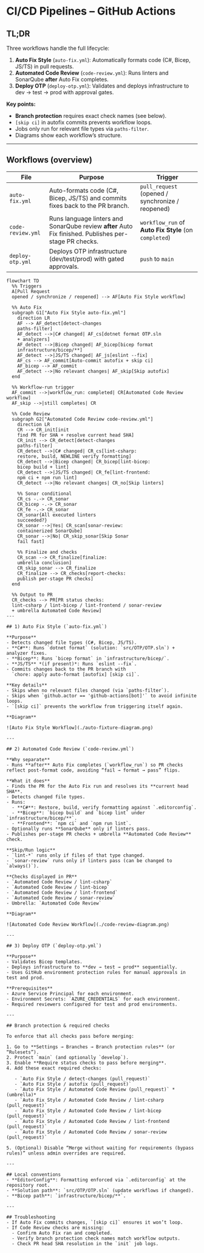 # CI/CD Pipelines – GitHub Actions

## TL;DR
Three workflows handle the full lifecycle:
1. **Auto Fix Style** (`auto-fix.yml`): Automatically formats code (C#, Bicep, JS/TS) in pull requests.
2. **Automated Code Review** (`code-review.yml`): Runs linters and SonarQube **after** Auto Fix completes.
3. **Deploy OTP** (`deploy-otp.yml`): Validates and deploys infrastructure to dev → test → prod with approval gates.

**Key points:**
- **Branch protection** requires exact check names (see below).
- `[skip ci]` in autofix commits prevents workflow loops.
- Jobs only run for relevant file types via `paths-filter`.
- Diagrams show each workflow’s structure.

---

## Workflows (overview)

| File | Purpose | Trigger |
| --- | --- | --- |
| `auto-fix.yml` | Auto-formats code (C#, Bicep, JS/TS) and commits fixes back to the PR branch. | `pull_request` (opened / synchronize / reopened) |
| `code-review.yml` | Runs language linters and SonarQube review **after** Auto Fix finished. Publishes per-stage PR checks. | `workflow_run` of **Auto Fix Style** (on `completed`) |
| `deploy-otp.yml` | Deploys OTP infrastructure (dev/test/prod) with gated approvals. | `push` to `main` |

```mermaid
flowchart TD
  %% Triggers
  A[Pull Request
  opened / synchronize / reopened] --> AF[Auto Fix Style workflow]

  %% Auto Fix
  subgraph G1["Auto Fix Style auto-fix.yml"]
    direction LR
    AF --> AF_detect[detect-changes
    paths-filter]
    AF_detect -->|C# changed| AF_cs[dotnet format OTP.sln
    + analyzers]
    AF_detect -->|Bicep changed| AF_bicep[bicep format
    infrastructure/bicep/**]
    AF_detect -->|JS/TS changed| AF_js[eslint --fix] 
    AF_cs --> AF_commit[Auto-commit autofix + skip ci]
    AF_bicep --> AF_commit
    AF_detect -->|No relevant changes| AF_skip[Skip autofix]
  end

  %% Workflow-run trigger
  AF_commit -->|workflow_run: completed| CR[Automated Code Review workflow]
  AF_skip -->|still completes| CR

  %% Code Review
  subgraph G2["Automated Code Review code-review.yml"]
    direction LR
    CR --> CR_init[init
    find PR for SHA + resolve current head SHA]
    CR_init --> CR_detect[detect-changes
    paths-filter]
    CR_detect -->|C# changed| CR_cs[lint-csharp:
    restore, build, NEWLINE verify formatting]
    CR_detect -->|Bicep changed| CR_bicep[lint-bicep:
    bicep build + lint]
    CR_detect -->|JS/TS changed| CR_fe[lint-frontend:
    npm ci + npm run lint]
    CR_detect -->|No relevant changes| CR_no[Skip linters]

    %% Sonar conditional
    CR_cs -.-> CR_sonar
    CR_bicep -.-> CR_sonar
    CR_fe -.-> CR_sonar
    CR_sonar{All executed linters
    succeeded?}
    CR_sonar -->|Yes| CR_scan[sonar-review:
    containerized SonarQube]
    CR_sonar -->|No| CR_skip_sonar[Skip Sonar
    fail fast]

    %% Finalize and checks
    CR_scan --> CR_finalize[finalize:
    umbrella conclusion]
    CR_skip_sonar --> CR_finalize
    CR_finalize --> CR_checks[report-checks:
    publish per-stage PR checks]
  end

  %% Output to PR
  CR_checks --> PR[PR status checks:
  lint-csharp / lint-bicep / lint-frontend / sonar-review
  + umbrella Automated Code Review]
---

## 1) Auto Fix Style (`auto-fix.yml`)

**Purpose**
- Detects changed file types (C#, Bicep, JS/TS).
- **C#**: Runs `dotnet format` (solution: `src/OTP/OTP.sln`) + analyzer fixes.
- **Bicep**: Runs `bicep format` in `infrastructure/bicep/`.
- **JS/TS** *(if present)*: Runs `eslint --fix`.
- Commits changes back to the PR branch with  
  `chore: apply auto-format [autofix] [skip ci]`.

**Key details**
- Skips when no relevant files changed (via `paths-filter`).
- Skips when `github.actor == 'github-actions[bot]'` to avoid infinite loops.
- `[skip ci]` prevents the workflow from triggering itself again.

**Diagram**

![Auto Fix Style Workflow](./auto-fixture-diagram.png)

---

## 2) Automated Code Review (`code-review.yml`)

**Why separate**
- Runs **after** Auto Fix completes (`workflow_run`) so PR checks reflect post-format code, avoiding “fail → format → pass” flips.

**What it does**
- Finds the PR for the Auto Fix run and resolves its **current head SHA**.
- Detects changed file types.
- Runs:
  - **C#**: Restore, build, verify formatting against `.editorconfig`.
  - **Bicep**: `bicep build` and `bicep lint` under `infrastructure/bicep/**`.
  - **Frontend**: `npm ci` and `npm run lint`.
- Optionally runs **SonarQube** only if linters pass.
- Publishes per-stage PR checks + umbrella **Automated Code Review** check.

**Skip/Run logic**
- `lint-*` runs only if files of that type changed.
- `sonar-review` runs only if linters pass (can be changed to `always()`).

**Checks displayed in PR**
- `Automated Code Review / lint-csharp`
- `Automated Code Review / lint-bicep`
- `Automated Code Review / lint-frontend`
- `Automated Code Review / sonar-review`
- Umbrella: `Automated Code Review`

**Diagram**

![Automated Code Review Workflow](./code-review-diagram.png)

---

## 3) Deploy OTP (`deploy-otp.yml`)

**Purpose**
- Validates Bicep templates.
- Deploys infrastructure to **dev → test → prod** sequentially.
- Uses GitHub environment protection rules for manual approvals in test and prod.

**Prerequisites**
- Azure Service Principal for each environment.
- Environment Secrets: `AZURE_CREDENTIALS` for each environment.
- Required reviewers configured for test and prod environments.

---

## Branch protection & required checks

To enforce that all checks pass before merging:

1. Go to **Settings → Branches → Branch protection rules** (or “Rulesets”).
2. Protect `main` (and optionally `develop`).
3. Enable **Require status checks to pass before merging**.
4. Add these exact required checks:

   - `Auto Fix Style / detect-changes (pull_request)`
   - `Auto Fix Style / autofix (pull_request)`
   - `Auto Fix Style / Automated Code Review (pull_request)` *(umbrella)*
   - `Auto Fix Style / Automated Code Review / lint-csharp (pull_request)`
   - `Auto Fix Style / Automated Code Review / lint-bicep (pull_request)`
   - `Auto Fix Style / Automated Code Review / lint-frontend (pull_request)`
   - `Auto Fix Style / Automated Code Review / sonar-review (pull_request)`

5. (Optional) Disable “Merge without waiting for requirements (bypass rules)” unless admin overrides are required.

---

## Local conventions
- **EditorConfig**: Formatting enforced via `.editorconfig` at the repository root.
- **Solution path**: `src/OTP/OTP.sln` (update workflows if changed).
- **Bicep path**: `infrastructure/bicep/**`.

---

## Troubleshooting
- If Auto Fix commits changes, `[skip ci]` ensures it won’t loop.
- If Code Review checks are missing:
  - Confirm Auto Fix ran and completed.
  - Verify branch protection check names match workflow outputs.
  - Check PR head SHA resolution in the `init` job logs.
